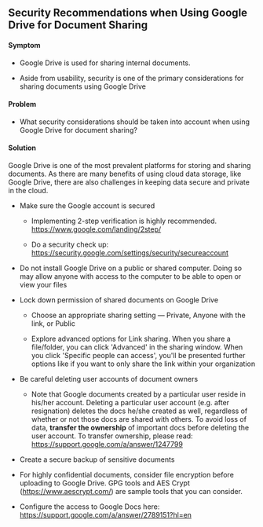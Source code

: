 ## Security Recommendations when Using Google Drive for Document Sharing

#### Symptom    
   * Google Drive is used for sharing internal documents.
   
   * Aside from usability, security is one of the primary considerations for sharing documents using Google Drive

#### Problem
   * What security considerations should be taken into account when using Google Drive for document sharing?

#### Solution   
Google Drive is one of the most prevalent platforms for storing and sharing documents. As there are many benefits of using cloud data storage, like Google Drive, there are also challenges in keeping data secure and private in the cloud.

* Make sure the Google account is secured 
   - Implementing 2-step verification is highly recommended.
   https://www.google.com/landing/2step/
   
   - Do a security check up: https://security.google.com/settings/security/secureaccount

* Do not install Google Drive on a public or shared computer. Doing so may allow anyone with access to the computer to be able to open or view your files

* Lock down permission of shared documents on Google Drive

   - Choose an appropriate sharing setting — Private, Anyone with the link, or Public

   - Explore advanced options for Link sharing. When you share a file/folder, you can click 'Advanced' in the sharing window. When you click 'Specific people can access', you'll be presented further options like if you want to only share the link within your organization

* Be careful deleting user accounts of document owners

   - Note that Google documents created by a particular user reside in his/her account. Deleting a particular user account (e.g. after resignation) deletes the docs he/she created as well, regardless of whether or not those docs are shared with others. To avoid loss of data, **transfer the ownership** of important docs before deleting the user account. To transfer ownership, please read: https://support.google.com/a/answer/1247799

* Create a secure backup of sensitive documents

* For highly confidential documents, consider file encryption before uploading to Google Drive. GPG tools and AES Crypt (https://www.aescrypt.com/) are sample tools that you can consider.

* Configure the access to Google Docs here: 
https://support.google.com/a/answer/2789151?hl=en
